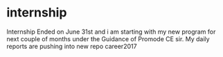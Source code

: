 # internship
Internship Ended on June 31st and i am starting with my new program for next couple of months under the Guidance of Promode CE sir. 
My daily reports are pushing into new repo career2017
